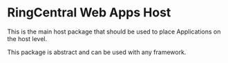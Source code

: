 RingCentral Web Apps Host
=========================

This is the main host package that should be used to place Applications on the host level.

This package is abstract and can be used with any framework.